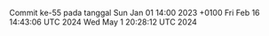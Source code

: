 Commit ke-55 pada tanggal Sun Jan 01 14:00 2023 +0100
Fri Feb 16 14:43:06 UTC 2024
Wed May  1 20:28:12 UTC 2024
